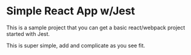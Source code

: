 # Simple React App w/Jest

This is a sample project that you can get a basic react/webpack project started with Jest.

This is super simple, add and complicate as you see fit.
